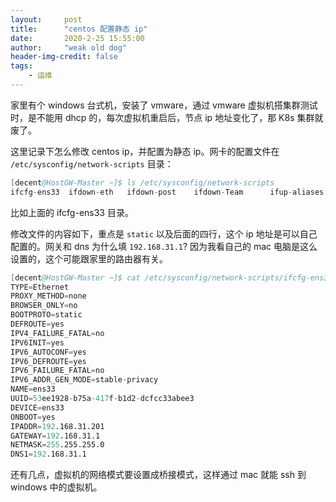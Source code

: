 ```yaml
---
layout:     post
title:      "centos 配置静态 ip"
date:       2020-2-25 15:55:00
author:     "weak old dog"
header-img-credit: false
tags:
    - 运维
---
```


家里有个 windows 台式机，安装了 vmware，通过 vmware 虚拟机搭集群测试时，是不能用 dhcp 的，每次虚拟机重启后，节点 ip 地址变化了，那 K8s 集群就废了。

这里记录下怎么修改 centos ip，并配置为静态 ip。网卡的配置文件在 `/etc/sysconfig/network-scripts` 目录：
```s
[decent@HostGW-Master ~]$ ls /etc/sysconfig/network-scripts
ifcfg-ens33  ifdown-eth   ifdown-post    ifdown-Team      ifup-aliases  ifup-ipv6   ifup-post    ifup-Team      init.ipv6-global
```
比如上面的 ifcfg-ens33 目录。

修改文件的内容如下，重点是 `static` 以及后面的四行，这个 ip 地址是可以自己配置的。网关和 dns 为什么填 `192.168.31.1`? 因为我看自己的 mac 电脑是这么设置的，这个可能跟家里的路由器有关。
```s
[decent@HostGW-Master ~]$ cat /etc/sysconfig/network-scripts/ifcfg-ens33
TYPE=Ethernet
PROXY_METHOD=none
BROWSER_ONLY=no
BOOTPROTO=static
DEFROUTE=yes
IPV4_FAILURE_FATAL=no
IPV6INIT=yes
IPV6_AUTOCONF=yes
IPV6_DEFROUTE=yes
IPV6_FAILURE_FATAL=no
IPV6_ADDR_GEN_MODE=stable-privacy
NAME=ens33
UUID=53ee1928-b75a-417f-b1d2-dcfcc33abee3
DEVICE=ens33
ONBOOT=yes
IPADDR=192.168.31.201
GATEWAY=192.168.31.1
NETMASK=255.255.255.0
DNS1=192.168.31.1
```

还有几点，虚拟机的网络模式要设置成桥接模式，这样通过 mac 就能 ssh 到 windows 中的虚拟机。 